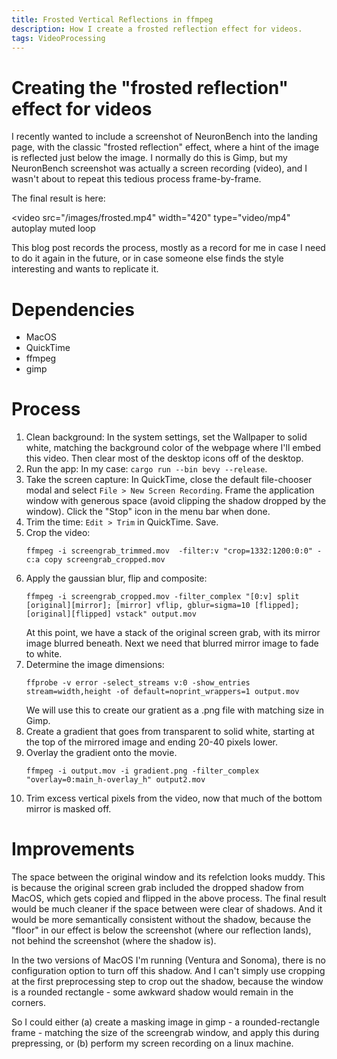 ```yaml
---
title: Frosted Vertical Reflections in ffmpeg
description: How I create a frosted reflection effect for videos.
tags: VideoProcessing
---
```


# Creating the "frosted reflection" effect for videos

I recently wanted to include a screenshot of NeuronBench into the landing page,
with the classic "frosted reflection" effect, where a hint of the image is
reflected just below the image. I normally do this is Gimp, but my NeuronBench
screenshot was actually a screen recording (video), and I wasn't about to repeat
this tedious process frame-by-frame.

The final result is here:

<video
  src="/images/frosted.mp4"
  width="420"
  type="video/mp4"
  autoplay muted loop
  >
</video>

This blog post records the process, mostly as a record for me in case
I need to do it again in the future, or in case someone else finds the
style interesting and wants to replicate it.

# Dependencies

 - MacOS
 - QuickTime
 - ffmpeg
 - gimp

# Process

  1. Clean background: In the system settings, set the Wallpaper to solid white,
     matching the background color of the webpage where I'll embed this video.
     Then clear most of the desktop icons off of the desktop.
  1. Run the app: In my case: `cargo run --bin bevy --release`.
  1. Take the screen capture: In QuickTime, close the default file-chooser modal
     and select `File > New Screen Recording`. Frame the application window with
     generous space (avoid clipping the shadow dropped by the window). Click the
     "Stop" icon in the menu bar when done.
  1. Trim the time: `Edit > Trim` in QuickTime. Save.
  1. Crop the video:
     ```
     ffmpeg -i screengrab_trimmed.mov  -filter:v "crop=1332:1200:0:0" -c:a copy screengrab_cropped.mov
     ```
  1. Apply the gaussian blur, flip and composite:
     ```
     ffmpeg -i screengrab_cropped.mov -filter_complex "[0:v] split [original][mirror]; [mirror] vflip, gblur=sigma=10 [flipped]; [original][flipped] vstack" output.mov
     ```
     At this point, we have a stack of the original screen grab, with its mirror image blurred beneath.
     Next we need that blurred mirror image to fade to white.
  1. Determine the image dimensions:
     ```
     ffprobe -v error -select_streams v:0 -show_entries stream=width,height -of default=noprint_wrappers=1 output.mov
     ```
     We will use this to create our gratient as a .png file with matching size in Gimp.
  1. Create a gradient that goes from transparent to solid white, starting at the top
     of the mirrored image and ending 20-40 pixels lower.
  1. Overlay the gradient onto the movie.
     ```
     ffmpeg -i output.mov -i gradient.png -filter_complex "overlay=0:main_h-overlay_h" output2.mov
     ```
  1. Trim excess vertical pixels from the video, now that much of the bottom mirror is masked off.

# Improvements

The space between the original window and its refelction looks muddy. This is because the original screen
grab included the dropped shadow from MacOS, which gets copied and flipped in the above process. The final
result would be much cleaner if the space between were clear of shadows. And it would be more semantically
consistent without the shadow, because the "floor" in our effect is below the screenshot (where our
reflection lands), not behind the screenshot (where the shadow is).

In the two versions of MacOS I'm running (Ventura and Sonoma), there is no configuration option to turn off
this shadow. And I can't simply use cropping at the first preprocessing step to crop out the shadow, because
the window is a rounded rectangle - some awkward shadow would remain in the corners.

So I could either (a) create a masking image in gimp - a rounded-rectangle frame - matching the size of
the screengrab window, and apply this during prepressing, or (b) perform my screen recording on a
linux machine.
